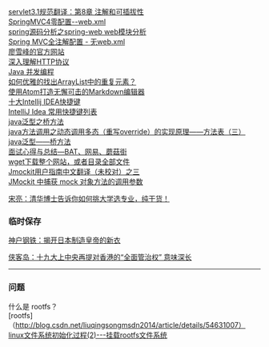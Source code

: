 [servlet3.1规范翻译：第8章 注解和可插拔性](http://blog.csdn.net/mhmyqn/article/details/8551797)  
[SpringMVC4零配置--web.xml](http://hanqunfeng.iteye.com/blog/2114967)  
[spring源码分析之spring-web web模块分析](http://www.cnblogs.com/davidwang456/p/4443942.html)  
[Spring MVC全注解配置 - 无web.xml](http://sgyyz.blog.51cto.com/5069360/1575102)  
[廖雪峰的官方网站](http://www.liaoxuefeng.com/)  
[深入理解HTTP协议](http://www.blogjava.net/zjusuyong/articles/304788.html)  
[Java 并发编程](http://www.cnblogs.com/paddix/p/5374810.html)  
[如何优雅的找出ArrayList中的重复元素？](https://segmentfault.com/q/1010000008051168/a-1020000008052451)  
[使用Atom打造无懈可击的Markdown编辑器](http://www.cnblogs.com/libin-1/p/6638165.html)  
[十大Intellij IDEA快捷键](http://blog.csdn.net/dc_726/article/details/42784275)  
[IntelliJ Idea 常用快捷键列表](http://www.cnblogs.com/zhangpengshou/p/5366413.html)    
[java泛型之桥方法](http://www.cnblogs.com/momooy/p/4931896.html)  
[java方法调用之动态调用多态（重写override）的实现原理——方法表（三）](http://blog.csdn.net/fan2012huan/article/details/51007517)  
[java泛型——桥方法](http://blog.csdn.net/pacosonswjtu/article/details/50374131)  
[面试心得与总结—BAT、网易、蘑菇街](http://www.importnew.com/22637.html)  
[wget下载整个网站，或者目录全部文件](http://www.cnblogs.com/k98091518/p/5830410.html)  
[Jmockit用户指南中文翻译（未校对）之三](http://leegic.iteye.com/blog/1230937)   
[JMockit 中捕获 mock 对象方法的调用参数](https://unmi.cc/jmockit-capture-mock-call-arguments/)  



[宋亮：清华博士告诉你如何挑大学选专业，纯干货！](http://www.guancha.cn/songliang/2017_07_10_417309_s.shtml)  

### 临时保存

[神户钢铁：揭开日本制造皇帝的新衣](http://www.guancha.cn/ChenXingGe/2017_10_25_432158_1.shtml)

[侠客岛：十九大上中央再提对香港的“全面管治权” 意味深长](http://www.guancha.cn/local/2017_10_24_432009.shtml)


***
### 问题
什么是 rootfs？  
[rootfs]（http://blog.csdn.net/liuqingsongmsdn2014/article/details/54631007）  
[linux文件系统初始化过程(2)---挂载rootfs文件系统](http://blog.csdn.net/luomoweilan/article/details/17894473)
